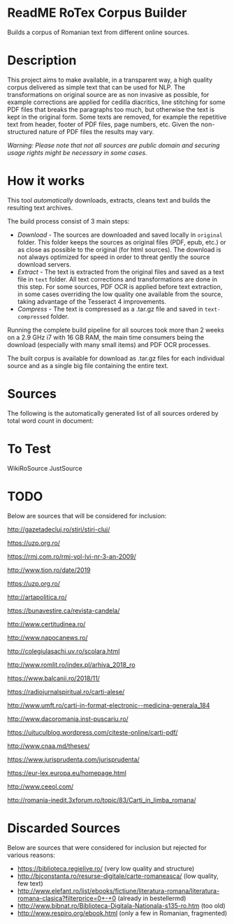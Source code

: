 # ReadME RoTex Corpus Builder
Builds a corpus of Romanian text from different online sources.

# Description
This project aims to make available, in a transparent way, a high quality corpus delivered as simple text
that can be used for NLP. 
The transformations on original source are as non invasive as possible, 
for example corrections are applied for cedilla diacritics, line stitching for some PDF files 
that breaks the paragraphs too much, but otherwise the text is kept in the original form. 
Some texts are removed, for example the repetitive text from header, footer of PDF files, page numbers, etc. 
Given the non-structured nature of PDF files the results may vary.

_Warning: Please note that not all sources are public domain 
and securing usage rights might be necessary in some cases._  

# How it works
This tool *automatically* downloads, extracts, cleans text and builds the resulting text archives. 

The build process consist of 3 main steps:

- *Download* - The sources are downloaded and saved locally in `original` folder. 
This folder keeps the sources as original files (PDF, epub, etc.) or as close as possible to the original 
(for html sources). The download is not always optimized for speed in order to threat gently the source 
download servers.
- *Extract* - The text is extracted from the original files and saved as a text file in `text` folder. 
All text corrections and transformations are done in this step. For some sources, PDF OCR is applied before text 
extraction, in some cases overriding the low quality one available from the source, taking advantage of the 
Tesseract 4 improvements.
- *Compress* - The text is compressed as a .tar.gz file and saved in `text-compressed` folder.

Running the complete build pipeline for all sources took more than 2 weeks on a 2.9 GHz i7 with 16 GB RAM, the 
main time consumers being the download (especially with many small items) and PDF OCR processes.

The built corpus is available for download as .tar.gz files for each individual source 
and as a single big file containing the entire text.

# Sources
The following is the automatically generated list of all sources ordered by total word count in document:

# To Test
WikiRoSource
JustSource

# TODO

Below are sources that will be considered for inclusion:

http://gazetadecluj.ro/stiri/stiri-cluj/

https://uzp.org.ro/

https://rmj.com.ro/rmj-vol-lvi-nr-3-an-2009/

http://www.tion.ro/date/2019

https://uzp.org.ro/

http://artapolitica.ro/

https://bunavestire.ca/revista-candela/

http://www.certitudinea.ro/

http://www.napocanews.ro/

http://colegiulasachi.uv.ro/scolara.html

http://www.romlit.ro/index.pl/arhiva_2018_ro

https://www.balcanii.ro/2018/11/

https://radiojurnalspiritual.ro/carti-alese/

http://www.umft.ro/carti-in-format-electronic--medicina-generala_184

http://www.dacoromania.inst-puscariu.ro/

https://uituculblog.wordpress.com/citeste-online/carti-pdf/

http://www.cnaa.md/theses/

https://www.jurisprudenta.com/jurisprudenta/

https://eur-lex.europa.eu/homepage.html

http://www.ceeol.com/


http://romania-inedit.3xforum.ro/topic/83/Carti_in_limba_romana/

# Discarded Sources

Below are sources that were considered for inclusion but rejected for various reasons:

- https://biblioteca.regielive.ro/ (very low quality and structure)
- http://bjconstanta.ro/resurse-digitale/carte-romaneasca/ (low quality, few text)
- http://www.elefant.ro/list/ebooks/fictiune/literatura-romana/literatura-romana-clasica?filterprice=0+-+0 (already in bestellermd)
- http://www.bibnat.ro/Biblioteca-Digitala-Nationala-s135-ro.htm (too old)
- http://www.respiro.org/ebook.html (only a few in Romanian, fragmented)

